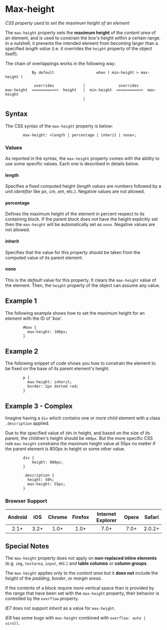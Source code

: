 # Max-height 

*CSS property used to set the maximum height of an element*

The `max-height` property sets the **maximum height** of the *content area* of an element, and is used to constrain the box's height within a certain range. In a nutshell, it prevents the intended element from becoming larger than a specified *length value* (i.e. it overrides the `height` property of the object itself).

The chain of overlappings works in the following way:


```                               
            By default                   when ( min-height > max-height )
                                  
             overrides             |               overrides
max-height  ==========>>  height   |  min-height  ==========>>  max-height
                                   |

```

## Syntax

The CSS syntax of the `max-height` property is below:

```
        max-height: <length | percentage | inherit | none>;
```

### Values

As reported in the syntax, the `max-height` property comes with the ability to use some specific values. Each one is described in details below.

#### length

Specifies a fixed computed height (*length values* are numbers followed by a *unit identifier* like *px*, *cm*, *em*, etc.). Negative values are not allowed.

#### percentage

Defines the maximum height of the element in percent respect to its containing block. If the parent block does not have the height explicitly set then the `max-height` will be automatically set as `none`. Negative values are not allowed.

#### inherit

Specifies that the value for this property should be taken from the computed value of its parent element. 

#### none

This is the *default* value for this property. It clears the `max-height` value of the element. Then, the `height` property of the object can assume any value.

## Example 1

The following example shows how to set the maximum height for an element with the ID of '*box*'.

```
        #box {
          max-height: 100px;
        } 
```

## Example 2

The following snippet of code shows you how to constrain the element to be fixed on the base of its parent element's height.

```
        p {
          max-height: inherit;
          border: 2px dotted red;
        }
```

## Example 3 - Complex

Imagine having a `div` which contains one or more child element with a class `.description` applied.     

Due to the specified value of `50%` in height, and based on the size of its parent, the children's height should be `400px`. But the more specific CSS rule `max-height` constrains the maximum height value at 55px no matter if the parent element is 800px in height or some other value. 

```
        div {
            height: 800px;
        }

        .description {
          height: 50%;
          max-height: 55px;
        }
```


### Browser Support

| Android |  iOS | Chrome | Firefox | Internet Explorer | Opera | Safari |
|:-------:|:----:|:------:|:-------:|:-----------------:|:-----:|:------:|
|   2.1+  | 3.2+ |  1.0+  |   1.0+  |        7.0+       |  7.0+ |  2.0.2+  |


## Special Notes

The `max-height` property does not apply on **non-replaced inline elements** (e.g. `img`, `textarea`, `input`, etc.) and **table columns** or **column groups**.

The `max-height` applies only to the *content area* but it **does not** include the *height* of the *padding*, *border*, or *margin areas*.

If the contents of a block require more vertical space than is provided by the range that have been set with the `max-height` property, their behavior is controlled by the `overflow` property.

*IE7* does not support *inherit* as a value for `max-height`.

*IE8* has some bugs with `max-height` combined with `overflow: auto | scroll`.
